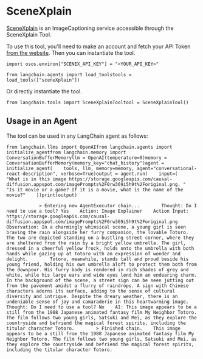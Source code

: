 SceneXplain
===========

[SceneXplain](https://scenex.jina.ai/) is an ImageCaptioning service accessible through the SceneXplain Tool.

To use this tool, you'll need to make an account and fetch your API Token [from the website](https://scenex.jina.ai/api). Then you can instantiate the tool.

    import osos.environ["SCENEX_API_KEY"] = "<YOUR_API_KEY>"

    from langchain.agents import load_toolstools = load_tools(["sceneXplain"])

Or directly instantiate the tool.

    from langchain.tools import SceneXplainTooltool = SceneXplainTool()

Usage in an Agent[](#usage-in-an-agent "Direct link to Usage in an Agent")
---------------------------------------------------------------------------

The tool can be used in any LangChain agent as follows:

    from langchain.llms import OpenAIfrom langchain.agents import initialize_agentfrom langchain.memory import ConversationBufferMemoryllm = OpenAI(temperature=0)memory = ConversationBufferMemory(memory_key="chat_history")agent = initialize_agent(    tools, llm, memory=memory, agent="conversational-react-description", verbose=True)output = agent.run(    input=(        "What is in this image https://storage.googleapis.com/causal-diffusion.appspot.com/imagePrompts%2F0rw369i5h9t%2Foriginal.png. "        "Is it movie or a game? If it is a movie, what is the name of the movie?"    ))print(output)

                > Entering new AgentExecutor chain...        Thought: Do I need to use a tool? Yes    Action: Image Explainer    Action Input: https://storage.googleapis.com/causal-diffusion.appspot.com/imagePrompts%2F0rw369i5h9t%2Foriginal.png    Observation: In a charmingly whimsical scene, a young girl is seen braving the rain alongside her furry companion, the lovable Totoro. The two are depicted standing on a bustling street corner, where they are sheltered from the rain by a bright yellow umbrella. The girl, dressed in a cheerful yellow frock, holds onto the umbrella with both hands while gazing up at Totoro with an expression of wonder and delight.        Totoro, meanwhile, stands tall and proud beside his young friend, holding his own umbrella aloft to protect them both from the downpour. His furry body is rendered in rich shades of grey and white, while his large ears and wide eyes lend him an endearing charm.        In the background of the scene, a street sign can be seen jutting out from the pavement amidst a flurry of raindrops. A sign with Chinese characters adorns its surface, adding to the sense of cultural diversity and intrigue. Despite the dreary weather, there is an undeniable sense of joy and camaraderie in this heartwarming image.    Thought: Do I need to use a tool? No    AI: This image appears to be a still from the 1988 Japanese animated fantasy film My Neighbor Totoro. The film follows two young girls, Satsuki and Mei, as they explore the countryside and befriend the magical forest spirits, including the titular character Totoro.        > Finished chain.    This image appears to be a still from the 1988 Japanese animated fantasy film My Neighbor Totoro. The film follows two young girls, Satsuki and Mei, as they explore the countryside and befriend the magical forest spirits, including the titular character Totoro.